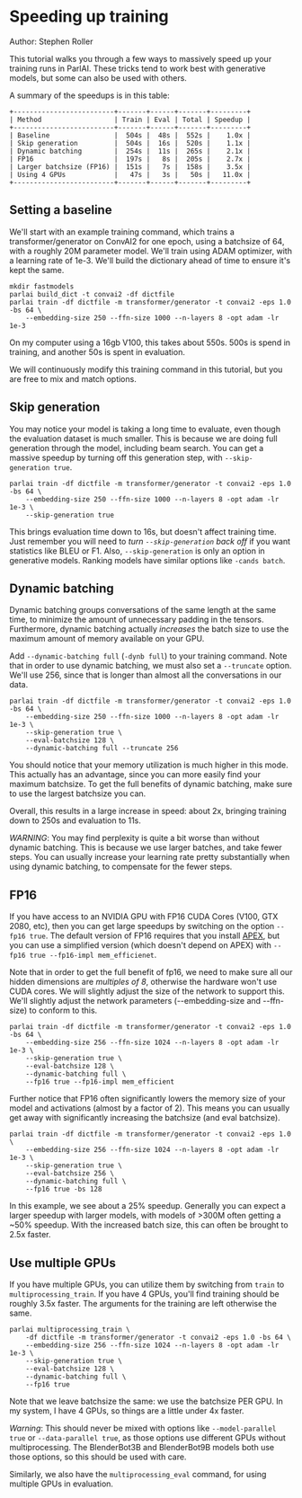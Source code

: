 # Speeding up training

Author: Stephen Roller

This tutorial walks you through a few ways to massively speed up your training runs
in ParlAI. These tricks tend to work best with generative models, but some can also be
used with others.

A summary of the speedups is in this table:

    +-------------------------+-------+------+-------+---------+
    | Method                  | Train | Eval | Total | Speedup |
    +-------------------------+-------+------+-------+---------+
    | Baseline                |  504s |  48s |  552s |    1.0x |
    | Skip generation         |  504s |  16s |  520s |    1.1x |
    | Dynamic batching        |  254s |  11s |  265s |    2.1x |
    | FP16                    |  197s |   8s |  205s |    2.7x |
    | Larger batchsize (FP16) |  151s |   7s |  158s |    3.5x |
    | Using 4 GPUs            |   47s |   3s |   50s |   11.0x |
    +-------------------------+-------+------+-------+---------+

## Setting a baseline

We'll start with an example training command, which trains a
transformer/generator on ConvAI2 for one epoch, using a batchsize of 64, with a
roughly 20M parameter model. We'll train using ADAM optimizer, with a learning
rate of 1e-3. We'll build the dictionary ahead of time to ensure it's kept the
same.

    mkdir fastmodels
    parlai build_dict -t convai2 -df dictfile
    parlai train -df dictfile -m transformer/generator -t convai2 -eps 1.0 -bs 64 \
        --embedding-size 250 --ffn-size 1000 --n-layers 8 -opt adam -lr 1e-3

On my computer using a 16gb V100, this takes about 550s. 500s is spend in training,
and another 50s is spent in evaluation.

We will continuously modify this training command in this tutorial, but you are
free to mix and match options.

## Skip generation

You may notice your model is taking a long time to evaluate, even though the
evaluation dataset is much smaller. This is because we are doing full
generation through the model, including beam search. You can get a massive
speedup by turning off this generation step, with `--skip-generation true`.

    parlai train -df dictfile -m transformer/generator -t convai2 -eps 1.0 -bs 64 \
        --embedding-size 250 --ffn-size 1000 --n-layers 8 -opt adam -lr 1e-3 \
        --skip-generation true

This brings evaluation time down to 16s, but doesn't affect training time.  Just
remember you will need to _turn `--skip-generation` back off_ if you want
statistics like BLEU or F1. Also, `--skip-generation` is only an option in
generative models. Ranking models have similar options like `-cands batch`.



## Dynamic batching

Dynamic batching groups conversations of the same length at the same time, to
minimize the amount of unnecessary padding in the tensors. Furthermore, dynamic
batching actually _increases_ the batch size to use the maximum amount of
memory available on your GPU.

Add `--dynamic-batching full` (`-dynb full`) to your training command. Note
that in order to use dynamic batching, we must also set a `--truncate` option.
We'll use 256, since that is longer than almost all the conversations in our
data.

    parlai train -df dictfile -m transformer/generator -t convai2 -eps 1.0 -bs 64 \
        --embedding-size 250 --ffn-size 1000 --n-layers 8 -opt adam -lr 1e-3 \
        --skip-generation true \
        --eval-batchsize 128 \
        --dynamic-batching full --truncate 256

You should notice that your memory utilization is much higher in this mode.
This actually has an advantage, since you can more easily find your maximum
batchsize.  To get the full benefits of dynamic batching, make sure to use the
largest batchsize you can.

Overall, this results in a large increase in speed: about 2x, bringing training
down to 250s and evaluation to 11s.

_WARNING_: You may find perplexity is quite a bit worse than without dynamic
batching. This is because we use larger batches, and take fewer steps.  You can
usually increase your learning rate pretty substantially when using dynamic
batching, to compensate for the fewer steps.

## FP16

If you have access to an NVIDIA GPU with FP16 CUDA Cores (V100, GTX 2080, etc),
then you can get large speedups by switching on the option `--fp16 true`. The
default version of FP16 requires that you install
[APEX](https://github.com/NVIDIA/apex), but you can use a simplified version
(which doesn't depend on APEX) with `--fp16 true --fp16-impl mem_efficienet`.

Note that in order to get the full benefit of fp16, we need to make sure all
our hidden dimensions are _multiples of 8_, otherwise the hardware won't use
CUDA cores. We will slightly adjust the size of the network to support this.
We'll slightly adjust the network parameters (--embedding-size and --ffn-size)
to conform to this.

    parlai train -df dictfile -m transformer/generator -t convai2 -eps 1.0 -bs 64 \
        --embedding-size 256 --ffn-size 1024 --n-layers 8 -opt adam -lr 1e-3 \
        --skip-generation true \
        --eval-batchsize 128 \
        --dynamic-batching full \
        --fp16 true --fp16-impl mem_efficient

Further notice that FP16 often significantly lowers the memory size of your model
and activations (almost by a factor of 2). This means you can usually get away with
significantly increasing the batchsize (and eval batchsize).

    parlai train -df dictfile -m transformer/generator -t convai2 -eps 1.0 \
        --embedding-size 256 --ffn-size 1024 --n-layers 8 -opt adam -lr 1e-3 \
        --skip-generation true \
        --eval-batchsize 256 \
        --dynamic-batching full \
        --fp16 true -bs 128

In this example, we see about a 25% speedup. Generally you can expect a larger
speedup with larger models, with models of >300M often getting a ~50% speedup.
With the increased batch size, this can often be brought to 2.5x faster.

## Use multiple GPUs

If you have multiple GPUs, you can utilize them by switching from `train` to
`multiprocessing_train`. If you have 4 GPUs, you'll find training should be
roughly 3.5x faster. The arguments for the training are left otherwise the same.

    parlai multiprocessing_train \
        -df dictfile -m transformer/generator -t convai2 -eps 1.0 -bs 64 \
        --embedding-size 256 --ffn-size 1024 --n-layers 8 -opt adam -lr 1e-3 \
        --skip-generation true \
        --eval-batchsize 128 \
        --dynamic-batching full \
        --fp16 true

Note that we leave batchsize the same: we use the batchsize PER GPU. In my
system, I have 4 GPUs, so things are a little under 4x faster.

_Warning_: This should never be mixed with options like `--model-parallel true`
or `--data-parallel true`, as those options use different GPUs without
multiprocessing.  The BlenderBot3B and BlenderBot9B models both use those
options, so this should be used with care.

Similarly, we also have the `multiprocessing_eval` command, for using multiple
GPUs in evaluation.

